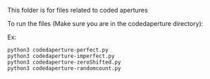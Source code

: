 This folder is for files related to coded apertures

To run the files (Make sure you are in the codedaperture directory):

Ex:
```
python3 codedaperture-perfect.py
python3 codedaperture-imperfect.py
python3 codedaperture-zeroShifted.py
python3 codedaperture-randomcount.py
```
